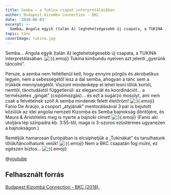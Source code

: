 ```yaml
---
title: Semba – a Tukina csapat interpretálásában
author: Budapest Kizomba Connection - BKC
date: '2018-06-03'
excerpt: >-
  Semba… Angola egyik (talán A) legtehetségesebb új csapata, a TUKINA interpretálásában. :) Tukina kimbundu nyelven azt jelenti „gyerünk táncolni”."
topic: tánc
coverImage: tukina.jpg
---
```


Semba… Angola egyik (talán A) legtehetségesebb új csapata, a TUKINA interpretálásában. ![:)](/assets/images/emoji/happy.png){.emoji} Tukina kimbundu nyelven azt jelenti „gyerünk táncolni”.

Persze, a semba nem feltétlenül kell, hogy ennyire pörgős és akrobatikus legyen, nem a sebességétől lesz a dal semba, ahogyan a tánc sem a trükkök mennyiségétől. Viszont mindenképp el lehet lesni tőlük kortól, nemtől, tánctudástól függetlenül: az eleganciát és koordinációt… a természetes „gingát” (csípőmozgás)… és ezt a sugárzó mosolyt, ami nem csak a felvételnek szól! A semba mindenek felett életöröm! ![:)](/assets/images/emoji/happy.png){.emoji} Fanio De Araújo, a csoport „atyjának” mentorálásával 3 pár is bejutott közülük az idei angolai nemzeti Kizomba és Semba bajnokság döntőjére, és Maura & Aristóteles meg is nyerte a bajnoki címet! ![:)](/assets/images/emoji/happy.png){.emoji} (Fanio aki utoljára lép színpadra kb. 3:55-től, maga is 3-szoros ezüstérmes ugyanezen a bajnokságon.)

Reméljük hamarosan Európában is elcsíphetjük a „Tukinákat” és tanulhatunk tőlük/táncolhatunk velük! ![:)](/assets/images/emoji/happy.png){.emoji} Nem a BKC csapatán fog múlni, ez egészen biztos… ![;)](/assets/images/emoji/wink.png){.emoji} 

@[youtube](P4tKzmiLkXI)


## Felhasznált forrás

[Budapest Kizomba Connection - BKC (2018).](https://www.facebook.com/events/226053237977336/permalink/226997537882906/)
